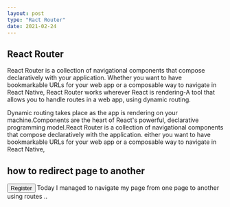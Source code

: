 ```yaml
---
layout: post
type: "Ract Router"
date: 2021-02-24
---
```

## React Router

React Router is a collection of navigational components that compose declaratively with your application. 
Whether you want to have bookmarkable URLs for your web app or a composable way to navigate in React Native, 
React Router works wherever React is rendering-A tool that allows you to handle routes in a web app, 
using dynamic routing. 

Dynamic routing takes place as the app is rendering on your machine.Components are the heart of React's powerful, 
declarative programming model.React Router is a collection of navigational components that compose declaratively with the application. 
either you want to have bookmarkable URLs for your web app or a composable way to navigate in React Native,

## how to redirect page to another 
<Link to="/register">
    <button >Register</button>
    </Link>         
 Today I managed to navigate my page from one page to another using routes ..  